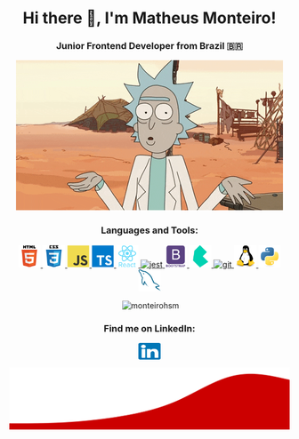 <h1 align="center">Hi there 👋, I'm Matheus Monteiro!</h1>
<h3 align="center">Junior Frontend Developer from Brazil 🇧🇷</h3>

<p align="center">
<img src="./images/giphy.gif" alt="">
</p>

<h3 align="center">Languages and Tools:</h3>
<p align="center"> <a href="https://www.w3.org/html/" target="_blank"> <img src="https://raw.githubusercontent.com/devicons/devicon/master/icons/html5/html5-original-wordmark.svg" alt="html5" width="40" height="40"/> </a><a href="https://www.w3schools.com/css/" target="_blank"> <img src="https://raw.githubusercontent.com/devicons/devicon/master/icons/css3/css3-original-wordmark.svg" alt="css3" width="40" height="40"/> </a> <a href="https://developer.mozilla.org/en-US/docs/Web/JavaScript" target="_blank"> <img src="https://raw.githubusercontent.com/devicons/devicon/master/icons/javascript/javascript-original.svg" alt="javascript" width="40" height="40"/> </a> 
<a href="https://www.typescriptlang.org" target="_blank"> <img src="https://raw.githubusercontent.com/devicons/devicon/master/icons/typescript/typescript-original.svg" alt="typescript" width="40" height="40"/> </a>  
<a href="https://reactjs.org/" target="_blank"> <img src="https://raw.githubusercontent.com/devicons/devicon/master/icons/react/react-original-wordmark.svg" alt="react" width="40" height="40"/> </a> <a href="https://jestjs.io" target="_blank"> <img src="https://www.vectorlogo.zone/logos/jestjsio/jestjsio-icon.svg" alt="jest" width="40" height="40"/> </a> <a href="https://getbootstrap.com" target="_blank"> <img src="https://raw.githubusercontent.com/devicons/devicon/master/icons/bootstrap/bootstrap-plain-wordmark.svg" alt="bootstrap" width="40" height="40"/> </a><a href="https://bulma.io/" target="_blank"> <img src="./images/bulma-logo.png" alt="bootstrap" width="40" height="40"/> </a> <a href="https://git-scm.com/" target="_blank"> <img src="https://www.vectorlogo.zone/logos/git-scm/git-scm-icon.svg" alt="git" width="40" height="40"/> </a><a href="https://www.linux.org/" target="_blank"> <img src="https://raw.githubusercontent.com/devicons/devicon/master/icons/linux/linux-original.svg" alt="linux" width="40" height="40"/> </a> <a href="https://www.python.org" target="_blank"> <img src="https://raw.githubusercontent.com/devicons/devicon/master/icons/python/python-original.svg" alt="python" width="40" height="40"/> </a>   <a href="https://www.mysql.com/" target="_blank"> <img src="https://raw.githubusercontent.com/devicons/devicon/master/icons/mysql/mysql-original.svg" alt="mysql" width="40" height="40"/> </a>  </p>

<div align="center">
<p>&nbsp;<img src="https://github-readme-stats.vercel.app/api?username=monteirohsm&show_icons=true&theme=onedark&title_color=009a00&text_color=000000&bg_color=ffffff&locale=en" alt="monteirohsm" /></p>
</div>

<h3 align="center">Find me on LinkedIn:</h3>
<p align="center">
<a href="https://linkedin.com/in/monteiroshm" target="blank"><img align="center" src="./images/linkedin.svg" alt="monteiroshm" height="30" width="40" /></a>
</p>

<p align="center">
  <img src="images/wave (3).svg" alt="">
</p>


